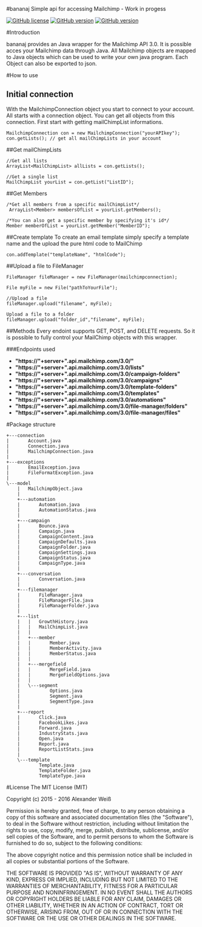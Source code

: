 #bananaj
Simple api for accessing Mailchimp - Work in progess

[![GitHub license](https://img.shields.io/badge/license-MIT-lightgrey.svg)](https://raw.githubusercontent.com/gr4h4n/bananaj/master/LICENSE.md)
[![GitHub version](https://img.shields.io/badge/version-v1.1.0--alpha-orange.svg)](https://github.com/gr4h4n/bananaj/releases/tag/v1.1.0-alpha)
[![GitHub version](https://img.shields.io/badge/coverage-45%25-FFEB3B.svg)](https://github.com/gr4h4n/bananaj)



#Introduction

bananaj provides an Java wrapper for the Mailchimp API 3.0. It is possible acces your Mailchimp data through Java. All Mailchimp objects are mapped to Java objects which can be used to write your own java program. Each Object can also be exported to json.

#How to use
## Initial connection
With the MailchimpConnection object you start to connect to your account. All starts with a connection object. 
You can get all objects from this connection. First start with getting mailChimpList informations.

```
MailchimpConnection con = new MailchimpConnection("yourAPIkey");
con.getLists(); // get all mailChimpLists in your account
```

##Get mailChimpLists
```
//Get all lists
ArrayList<MailChimpList> allLists = con.getLists();
```
```
//Get a single list
MailChimpList yourList = con.getList("ListID");
```

##Get Members
```
/*Get all members from a specific mailChimpList*/
 ArrayList<Member> membersOfList = yourList.getMembers();
```
```
/*You can also get a specific member by specifying it's id*/
Member memberOfList = yourList.getMember("MemberID");
```


##Create template
To create an email template simply specify a template name and the upload the pure html code to MailChimp
```
con.addTemplate("templateName", "htmlCode");
```


##Upload a file to FileManager
```
FileManager fileManager = new FileManager(mailchimpconnection);

File myFile = new File("pathToYourFile");
  
//Upload a file
fileManager.upload("filename", myFile);
  
Upload a file to a folder
fileManager.upload("folder_id","filename", myFile);
```

##Methods
Every endoint supports GET, POST, and DELETE requests. So it is possible to fully control your MailChimp objects with this wrapper. 

###Endpoints used

- **"https://"+server+".api.mailchimp.com/3.0/"**
- **"https://"+server+".api.mailchimp.com/3.0/lists"**
- **"https://"+server+".api.mailchimp.com/3.0/campaign-folders"**
- **"https://"+server+".api.mailchimp.com/3.0/campaigns"**
- **"https://"+server+".api.mailchimp.com/3.0/template-folders"**
- **"https://"+server+".api.mailchimp.com/3.0/templates"**
- **"https://"+server+".api.mailchimp.com/3.0/automations"**
- **"https://"+server+".api.mailchimp.com/3.0/file-manager/folders"**
- **"https://"+server+".api.mailchimp.com/3.0/file-manager/files"**


#Package structure
```
+---connection
|       Account.java
|       Connection.java
|       MailchimpConnection.java
|       
+---exceptions
|       EmailException.java
|       FileFormatException.java
|       
\---model
    |   MailchimpObject.java
    |   
    +---automation
    |       Automation.java
    |       AutomationStatus.java
    |       
    +---campaign
    |       Bounce.java
    |       Campaign.java
    |       CampaignContent.java
    |       CampaignDefaults.java
    |       CampaignFolder.java
    |       CampaignSettings.java
    |       CampaignStatus.java
    |       CampaignType.java
    |       
    +---conversation
    |       Conversation.java
    |       
    +---filemanager
    |       FileManager.java
    |       FileManagerFile.java
    |       FileManagerFolder.java
    |       
    +---list
    |   |   GrowthHistory.java
    |   |   MailChimpList.java
    |   |   
    |   +---member
    |   |       Member.java
    |   |       MemberActivity.java
    |   |       MemberStatus.java
    |   |       
    |   +---mergefield
    |   |       MergeField.java
    |   |       MergeFieldOptions.java
    |   |       
    |   \---segment
    |           Options.java
    |           Segment.java
    |           SegmentType.java
    |           
    +---report
    |       Click.java
    |       FacebookLikes.java
    |       Forward.java
    |       IndustryStats.java
    |       Open.java
    |       Report.java
    |       ReportListStats.java
    |       
    \---template
            Template.java
            TemplateFolder.java
            TemplateType.java
```


#License
The MIT License (MIT)

Copyright (c) 2015 - 2016 Alexander Weiß

Permission is hereby granted, free of charge, to any person obtaining a copy
of this software and associated documentation files (the "Software"), to deal
in the Software without restriction, including without limitation the rights
to use, copy, modify, merge, publish, distribute, sublicense, and/or sell
copies of the Software, and to permit persons to whom the Software is
furnished to do so, subject to the following conditions:

The above copyright notice and this permission notice shall be included in all
copies or substantial portions of the Software.

THE SOFTWARE IS PROVIDED "AS IS", WITHOUT WARRANTY OF ANY KIND, EXPRESS OR
IMPLIED, INCLUDING BUT NOT LIMITED TO THE WARRANTIES OF MERCHANTABILITY,
FITNESS FOR A PARTICULAR PURPOSE AND NONINFRINGEMENT. IN NO EVENT SHALL THE
AUTHORS OR COPYRIGHT HOLDERS BE LIABLE FOR ANY CLAIM, DAMAGES OR OTHER
LIABILITY, WHETHER IN AN ACTION OF CONTRACT, TORT OR OTHERWISE, ARISING FROM,
OUT OF OR IN CONNECTION WITH THE SOFTWARE OR THE USE OR OTHER DEALINGS IN THE
SOFTWARE.
